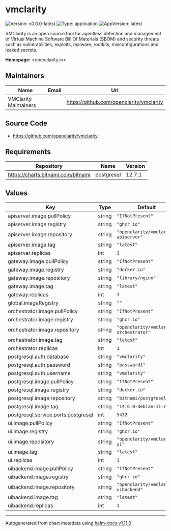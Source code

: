 # vmclarity

![Version: v0.0.0-latest](https://img.shields.io/badge/Version-v0.0.0--latest-informational?style=flat-square) ![Type: application](https://img.shields.io/badge/Type-application-informational?style=flat-square) ![AppVersion: latest](https://img.shields.io/badge/AppVersion-latest-informational?style=flat-square)

VMClarity is an open source tool for agentless detection and management of
Virtual Machine Software Bill Of Materials (SBOM) and security threats such
as vulnerabilities, exploits, malware, rootkits, misconfigurations and leaked
secrets.

**Homepage:** <openclarity.io>

## Maintainers

| Name | Email | Url |
| ---- | ------ | --- |
| VMClarity Maintainers |  | <https://github.com/openclarity/vmclarity> |

## Source Code

* <https://github.com/openclarity/vmclarity>

## Requirements

| Repository | Name | Version |
|------------|------|---------|
| https://charts.bitnami.com/bitnami | postgresql | 12.7.1 |

## Values

| Key | Type | Default | Description |
|-----|------|---------|-------------|
| apiserver.image.pullPolicy | string | `"IfNotPresent"` |  |
| apiserver.image.registry | string | `"ghcr.io"` |  |
| apiserver.image.repository | string | `"openclarity/vmclarity-apiserver"` |  |
| apiserver.image.tag | string | `"latest"` |  |
| apiserver.replicas | int | `1` |  |
| gateway.image.pullPolicy | string | `"IfNotPresent"` |  |
| gateway.image.registry | string | `"docker.io"` |  |
| gateway.image.repository | string | `"library/nginx"` |  |
| gateway.image.tag | string | `"latest"` |  |
| gateway.replicas | int | `1` |  |
| global.imageRegistry | string | `""` |  |
| orchestrator.image.pullPolicy | string | `"IfNotPresent"` |  |
| orchestrator.image.registry | string | `"ghcr.io"` |  |
| orchestrator.image.repository | string | `"openclarity/vmclarity-orchestrator"` |  |
| orchestrator.image.tag | string | `"latest"` |  |
| orchestrator.replicas | int | `1` |  |
| postgresql.auth.database | string | `"vmclarity"` |  |
| postgresql.auth.password | string | `"password1"` |  |
| postgresql.auth.username | string | `"vmclarity"` |  |
| postgresql.image.pullPolicy | string | `"IfNotPresent"` |  |
| postgresql.image.registry | string | `"docker.io"` |  |
| postgresql.image.repository | string | `"bitnami/postgresql"` |  |
| postgresql.image.tag | string | `"14.6.0-debian-11-r31"` |  |
| postgresql.service.ports.postgresql | int | `5432` |  |
| ui.image.pullPolicy | string | `"IfNotPresent"` |  |
| ui.image.registry | string | `"ghcr.io"` |  |
| ui.image.repository | string | `"openclarity/vmclarity-ui"` |  |
| ui.image.tag | string | `"latest"` |  |
| ui.replicas | int | `1` |  |
| uibackend.image.pullPolicy | string | `"IfNotPresent"` |  |
| uibackend.image.registry | string | `"ghcr.io"` |  |
| uibackend.image.repository | string | `"openclarity/vmclarity-uibackend"` |  |
| uibackend.image.tag | string | `"latest"` |  |
| uibackend.replicas | int | `1` |  |

----------------------------------------------
Autogenerated from chart metadata using [helm-docs v1.11.0](https://github.com/norwoodj/helm-docs/releases/v1.11.0)
